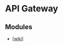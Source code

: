 API Gateway
===

Modules
---

- [[wiki]]

[//begin]: # "Autogenerated link references for markdown compatibility"
[wiki]: ../../../../computer-science/computer-networking/wiki/wiki.md "Wiki"
[//end]: # "Autogenerated link references"
